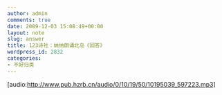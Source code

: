```yaml
---
author: admin
comments: true
date: 2009-12-03 15:08:49+00:00
layout: note
slug: answer
title: 123诗社：纳纳朗诵北岛《回答》
wordpress_id: 2832
categories:
- 不好归类
---
```


[audio:http://www.pub.hzrb.cn/audio/0/10/19/50/10195039_597223.mp3]
